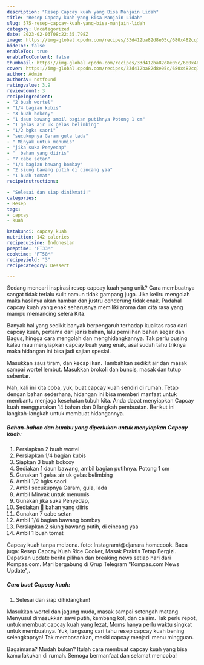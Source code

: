 ```yaml
---
description: "Resep Capcay kuah yang Bisa Manjain Lidah"
title: "Resep Capcay kuah yang Bisa Manjain Lidah"
slug: 575-resep-capcay-kuah-yang-bisa-manjain-lidah
category: Uncategorized
date: 2023-02-03T08:22:35.798Z
image: https://img-global.cpcdn.com/recipes/33d412ba82d8e05c/680x482cq70/capcay-kuah-foto-resep-utama.jpg
hideToc: false
enableToc: true
enableTocContent: false
thumbnail: https://img-global.cpcdn.com/recipes/33d412ba82d8e05c/680x482cq70/capcay-kuah-foto-resep-utama.jpg
cover: https://img-global.cpcdn.com/recipes/33d412ba82d8e05c/680x482cq70/capcay-kuah-foto-resep-utama.jpg
author: Admin
authorAv: notfound
ratingvalue: 3.9
reviewcount: 3
recipeingredient:
- "2 buah wortel"
- "1/4 bagian kubis"
- "3 buah bokcoy"
- "1 daun bawang ambil bagian putihnya Potong 1 cm"
- "1 gelas air uk gelas belimbing"
- "1/2 bgks saori"
- "secukupnya Garam gula lada"
- " Minyak untuk menumis"
- "jika suka Penyedap"
- "  bahan yang diiris"
- "7 cabe setan"
- "1/4 bagian bawang bombay"
- "2 siung bawang putih di cincang yaa"
- "1 buah tomat"
recipeinstructions:

- "Selesai dan siap dinikmati!"
categories:
- Resep
tags:
- capcay
- kuah

katakunci: capcay kuah 
nutrition: 142 calories
recipecuisine: Indonesian
preptime: "PT33M"
cooktime: "PT58M"
recipeyield: "3"
recipecategory: Dessert

---
```





Sedang mencari inspirasi resep capcay kuah yang unik? Cara membuatnya sangat tidak terlalu sulit namun tidak gampang juga. Jika keliru mengolah maka hasilnya akan hambar dan justru cenderung tidak enak. Padahal capcay kuah yang enak seharusnya memiliki aroma dan cita rasa yang mampu memancing selera Kita.





Banyak hal yang sedikit banyak berpengaruh terhadap kualitas rasa dari capcay kuah, pertama dari jenis bahan, lalu pemilihan bahan segar dan Bagus, hingga cara mengolah dan menghidangkannya. Tak perlu pusing kalau mau menyiapkan capcay kuah yang enak,      asal sudah tahu triknya maka hidangan ini bisa jadi sajian spesial.














Masukkan saus tiram, dan kecap ikan. Tambahkan sedikit air dan masak sampai wortel lembut. Masukkan brokoli dan buncis, masak dan tutup sebentar.






Nah, kali ini kita coba, yuk, buat capcay kuah sendiri di rumah. Tetap dengan bahan sederhana, hidangan ini bisa memberi manfaat untuk membantu menjaga kesehatan tubuh kita. Anda dapat menyiapkan Capcay kuah menggunakan 14 bahan dan 0 langkah pembuatan. Berikut ini langkah-langkah untuk membuat hidangannya.

<!--inarticleads1-->

##### Bahan-bahan dan bumbu yang diperlukan untuk menyiapkan Capcay kuah:

1. Persiapkan 2 buah wortel
1. Persiapkan 1/4 bagian kubis
1. Siapkan 3 buah bokcoy
1. Sediakan 1 daun bawang, ambil bagian putihnya. Potong 1 cm
1. Gunakan 1 gelas air uk gelas belimbing
1. Ambil 1/2 bgks saori
1. Ambil secukupnya Garam, gula, lada
1. Ambil  Minyak untuk menumis
1. Gunakan jika suka Penyedap,
1. Sediakan  🌺 bahan yang diiris
1. Gunakan 7 cabe setan
1. Ambil 1/4 bagian bawang bombay
1. Persiapkan 2 siung bawang putih, di cincang yaa
1. Ambil 1 buah tomat


Capcay kuah tanpa meizena. foto: Instagram/@djanara.homecook. Baca juga: Resep Capcay Kuah Rice Cooker, Masak Praktis Tetap Bergizi. Dapatkan update berita pilihan dan breaking news setiap hari dari Kompas.com. Mari bergabung di Grup Telegram &#34;Kompas.com News Update&#34;,. 

<!--inarticleads2-->

##### Cara buat Capcay kuah:


1. Selesai dan siap dihidangkan!

Masukkan wortel dan jagung muda, masak sampai setengah matang. Menyusul dimasukkan sawi putih, kembang kol, dan caisim. Tak perlu repot, untuk membuat capcay kuah yang lezat, Moms hanya perlu waktu singkat untuk membuatnya. Yuk, langsung cari tahu resep capcay kuah bening selengkapnya! Tak membosankan, meski capcay menjadi menu mingguan. 

Bagaimana? Mudah bukan? Itulah cara membuat capcay kuah yang bisa kamu lakukan di rumah. Semoga bermanfaat dan selamat mencoba!
